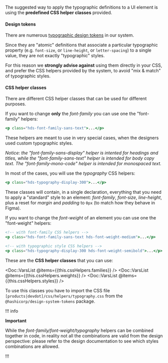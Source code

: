 The suggested way to apply the typographic definitions to a UI element is using the **predefined CSS helper classes** provided.

#### Design tokens

There are numerous [typographic design tokens](./tokens) in our system.

Since they are "atomic" definitions that associate a particular typographic property (e.g. `font-size`, or `line-height`, or `letter-spacing`) to a single value, they are not exactly "typographic" styles.

For this reason we **strongly advise against** using them directly in your CSS, and prefer the CSS helpers provided by the system, to avoid "mix & match" of typographic styles.

#### CSS helper classes

There are different CSS helper classes that can be used for different purposes.

If you want to change **only** the _font-family_ you can use one the "font-family" helpers:

```handlebars
<p class="hds-font-family-sans-text">...</p>
```

These helpers are meant to use in very special cases, when the designers used custom typographic styles.

_Notice: the "font-family-sans-display" helper is intented for headings and titles, while the "font-family-sans-text" helper is intended for body copy text. The "font-family-mono-code" helper is intended for monospaced text._

In most of the cases, you will use the _typography_ CSS helpers:

```handlebars
<p class="hds-typography-display-300">...</p>
```

These classes will contain, in a single declaration, everything that you need to apply a "standard" style to an element: _font-family_, _font-size_, _line-height_, plus a reset for _margin_ and _padding_ to `0px` (to match how they behave in Figma).

If you want to change the _font-weight_ of an element you can use one the "font-weight" helpers:

```handlebars
<!-- with font-family CSS helpers -->
<p class="hds-font-family-sans-text hds-font-weight-medium">...</p>

<!-- with typographic style CSS helpers -->
<p class="hds-typography-display-300 hds-font-weight-semibold">...</p>
```

These are the **CSS helper classes** that you can use:

<Doc::VarsList @items={{this.cssHelpers.families}} />
 <Doc::VarsList @items={{this.cssHelpers.weights}} />
 <Doc::VarsList @items={{this.cssHelpers.styles}} />


To use this classes you have to import the CSS file `[products|devdot]/css/helpers/typography.css` from the `@hashicorp/design-system-tokens` package.

!!! info

**Important**

While the _font-family/font-weight/typography_ helpers can be combined together in code, in reality not all the combinations are valid from the design perspective: please refer to the design documentation to see which styles combinations are allowed.

!!!
